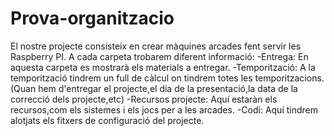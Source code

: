# Prova-organitzacio
El nostre projecte consisteix en crear màquines arcades fent servir les Raspberry PI. A cada carpeta trobarem diferent informació:
  -Entrega: En aquesta carpeta es mostrarà els materials a entregar.
  -Temporització: A la temporització tindrem un full de càlcul on tindrem totes les temporitzacions. (Quan hem d'entregar el
  projecte,el día de la presentació,la data de la correcció dels projecte,etc)
  -Recursos projecte: Aquí estaràn els recursos,com els sistemes i els jocs per a les arcades.
  -Codi: Aquí tindrem alotjats els fitxers de configuració del projecte.
